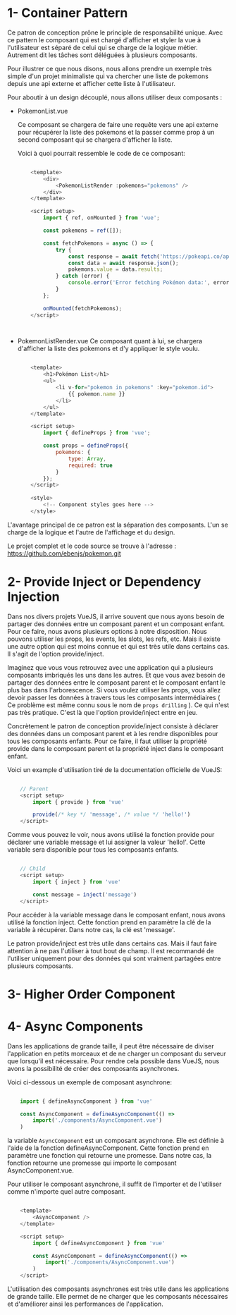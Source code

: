 # 1- Container Pattern

Ce patron de conception prône le principle de responsabilité unique. Avec ce pattern le composant qui est chargé d'afficher et styler la vue à l'utilisateur est séparé de celui qui se charge de la logique métier.
Autrement dit les tâches sont déléguées à plusieurs composants.

Pour illustrer ce que nous disons, nous allons prendre un exemple très simple d'un projet minimaliste qui va chercher une liste de pokemons depuis une api externe et afficher cette liste à l'utilisateur.

Pour aboutir à un design découplé, nous allons utiliser deux composants :

- PokemonList.vue

    Ce composant se chargera de faire une requête vers une api externe pour récupérer la liste des pokemons et la passer comme prop à un second composant qui se chargera d'afficher la liste.

    Voici à quoi pourrait ressemble le code de ce composant:

    ```javascript
    
        <template>
            <div>
                <PokemonListRender :pokemons="pokemons" />
            </div>
        </template>

        <script setup>
            import { ref, onMounted } from 'vue';

            const pokemons = ref([]);

            const fetchPokemons = async () => {
                try {
                    const response = await fetch('https://pokeapi.co/api/v2/pokemon');
                    const data = await response.json();
                    pokemons.value = data.results;
                } catch (error) {
                    console.error('Error fetching Pokémon data:', error);
                }
            };

            onMounted(fetchPokemons);
        </script>

     
    ```

- PokemonListRender.vue
    Ce composant quant à lui, se chargera d'afficher la liste des pokemons et d'y appliquer le style voulu. 

    ```javascript
    
        <template>
            <h1>Pokémon List</h1>
            <ul>
                <li v-for="pokemon in pokemons" :key="pokemon.id">
                    {{ pokemon.name }}
                </li>
            </ul>
        </template>

        <script setup>
            import { defineProps } from 'vue';

            const props = defineProps({
                pokemons: {
                    type: Array,
                    required: true
                }
            });
        </script>
        
        <style>
            <!-- Component styles goes here -->
        </style>

    ```

L'avantage principal de ce patron est la séparation des composants. L'un se charge de la logique et l'autre de l'affichage et du design.

Le projet complet et le code source se trouve à l'adresse : https://github.com/ebenjs/pokemon.git

# 2- Provide Inject or Dependency Injection

Dans nos divers projets VueJS, il arrive souvent que nous ayons besoin de partager des données entre un  composant parent et un composant enfant. Pour ce faire, nous avons plusieurs options à notre disposition. Nous pouvons utiliser les props, les events, les slots, les refs, etc. Mais il existe une autre option qui est moins connue et qui est très utile dans certains cas. Il s'agit de l'option provide/inject.

Imaginez que vous vous retrouvez avec une application qui a plusieurs composants imbriqués les uns dans les autres. Et que vous avez besoin de partager des données entre le composant parent et le composant enfant le plus bas dans l'arborescence. Si vous voulez utiliser les props, vous allez devoir passer les données à travers tous les composants intermédiaires ( Ce problème est même connu sous le nom de `props drilling` ). Ce qui n'est pas très pratique. C'est là que l'option provide/inject entre en jeu.

Concrètement le patron de conception provide/inject consiste à déclarer des données dans un composant parent et à les rendre disponibles pour tous les composants enfants. Pour ce faire, il faut utiliser la propriété provide dans le composant parent et la propriété inject dans le composant enfant.

Voici un example d'utilisation tiré de la documentation officielle de VueJS:

```javascript

    // Parent
    <script setup>
        import { provide } from 'vue'

        provide(/* key */ 'message', /* value */ 'hello!')
    </script>

```

Comme vous pouvez le voir, nous avons utilisé la fonction provide pour déclarer une variable message et lui assigner la valeur 'hello!'. Cette variable sera disponible pour tous les composants enfants.


```javascript

    // Child
    <script setup>
        import { inject } from 'vue'

        const message = inject('message')
    </script>

```
Pour accéder à la variable message dans le composant enfant, nous avons utilisé la fonction inject. Cette fonction prend en paramètre la clé de la variable à récupérer. Dans notre cas, la clé est 'message'.

Le patron provide/inject est très utile dans certains cas. Mais il faut faire attention à ne pas l'utiliser à tout bout de champ. Il est recommandé de l'utiliser uniquement pour des données qui sont vraiment partagées entre plusieurs composants.

# 3- Higher Order Component

# 4- Async Components

Dans les applications de grande taille, il peut être nécessaire de diviser l'application en petits morceaux et de ne charger un composant du serveur que lorsqu'il est nécessaire. Pour rendre cela possible dans VueJS, nous avons la possibilité de créer des composants asynchrones.

Voici ci-dessous un exemple de composant asynchrone:

```javascript

    import { defineAsyncComponent } from 'vue'

    const AsyncComponent = defineAsyncComponent(() =>
        import('./components/AsyncComponent.vue')
    )

```

la variable `AsyncComponent` est un composant asynchrone. Elle est définie à l'aide de la fonction defineAsyncComponent. Cette fonction prend en paramètre une fonction qui retourne une promesse. Dans notre cas, la fonction retourne une promesse qui importe le composant AsyncComponent.vue.

Pour utiliser le composant asynchrone, il suffit de l'importer et de l'utiliser comme n'importe quel autre composant.

```javascript

    <template>
        <AsyncComponent />
    </template>

    <script setup>
        import { defineAsyncComponent } from 'vue'

        const AsyncComponent = defineAsyncComponent(() =>
            import('./components/AsyncComponent.vue')
        )
    </script>

```
L'utilisation des composants asynchrones est très utile dans les applications de grande taille. Elle permet de ne charger que les composants nécessaires et d'améliorer ainsi les performances de l'application.
